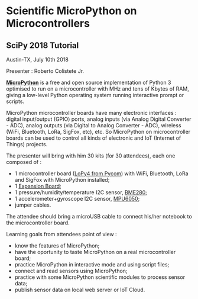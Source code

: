 # Scientific MicroPython on Microcontrollers
## SciPy 2018 Tutorial
Austin-TX, July 10th 2018

Presenter : Roberto Colistete Jr.

[**MicroPython**](http://micropython.org/) is a free and open source implementation of Python 3 optimised to run on a microcontroller with MHz and tens of Kbytes of RAM, giving a low-level Python operating system running interactive prompt or scripts.

MicroPython microcontroller boards have many electronic interfaces : digital input/output (GPIO) ports, analog inputs (via Analog Digital Converter - ADC), analog outputs (via Digital to Analog Converter - ADC), wireless (WiFi, Bluetooth, LoRa, SigFox, etc), etc. So MicroPython on microcontroller boards can be used to control all kinds of electronic and IoT (Internet of Things) projects.

The presenter will bring with him 30 kits (for 30 attendees), each one composed of :
- 1 microcontroller board ([LoPy4 from Pycom](https://pycom.io/hardware/lopy4-specs/)) with WiFi, Bluetooth, LoRa and SigFox with MicroPython installed;
- 1 [Expansion Board](https://pycom.io/product/expansion-board-3-0/);
- 1 pressure/humidity/temperature I2C sensor, [BME280](https://www.bosch-sensortec.com/bst/products/all_products/bme280);
- 1 accelerometer+gyroscope I2C sensor, [MPU6050](https://www.invensense.com/products/motion-tracking/6-axis/mpu-6050/);
- jumper cables.

The attendee should bring a microUSB cable to connect his/her notebook to the microcontroller board.

Learning goals from attendees point of view :
- know the features of MicroPython;
- have the oportunity to taste MicroPython on a real microcontroller board;
- practice MicroPython in interactive mode and using script files;
- connect and read sensors using MicroPython;
- practice with some MicroPython scientific modules to process sensor data;
- publish sensor data on local web server or IoT Cloud.
